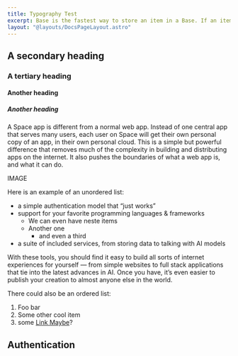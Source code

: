 ```yaml
---
title: Typography Test
excerpt: Base is the fastest way to store an item in a Base. If an item already exists under the given key, it will be replaced. In the case you do not provide a key, Base will automatically generate a 12-character string as a key. Base can also be used to store any additional data.
layout: "@layouts/DocsPageLayout.astro"
---
```


## A secondary heading

### A tertiary heading

#### Another heading
##### Another heading

A Space app is different from a normal web app. Instead of one central app that serves many users, each user on Space will get their own personal copy of an app, in their own personal cloud. This is a simple but powerful difference that removes much of the complexity in building and distributing apps on the internet. It also pushes the boundaries of what a web app is, and what it can do.

IMAGE

Here is an example of an unordered list:

- a simple authentication model that “just works”
- support for your favorite programming languages & frameworks
  - We can even have neste items
  - Another one
    - and even a third
- a suite of included services, from storing data to talking with AI models

With these tools, you should find it easy to build all sorts of internet experiences for yourself — from simple websites to full stack applications that tie into the latest advances in AI. Once you have, it’s even easier to publish your creation to almost anyone else in the world.

There could also be an ordered list:

1. Foo bar
2. Some other cool item
3. some [Link Maybe](#)?

## Authentication